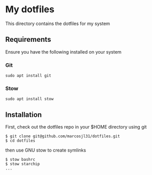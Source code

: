 # My dotfiles

This directory contains the dotfiles for my system

## Requirements

Ensure you have the following installed on your system

### Git

```
sudo apt install git
```

### Stow

```
sudo apt install stow
```

## Installation

First, check out the dotfiles repo in your $HOME directory using git

```
$ git clone git@github.com/marcosjl31/dotfiles.git
$ cd dotfiles
```

then use GNU stow to create symlinks

```
$ stow bashrc
$ stow starchip
...
```
